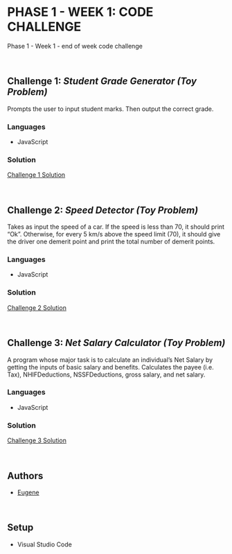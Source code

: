# PHASE 1 - WEEK 1: CODE CHALLENGE 

Phase 1 - Week 1 - end of week code challenge

&nbsp;

## **Challenge 1**: *Student Grade Generator (Toy Problem)*

Prompts the user to input student marks. Then output the correct grade.

### Languages
- JavaScript

### Solution
[Challenge 1 Solution](/challenge1.js)

&nbsp;

## **Challenge 2**: *Speed Detector (Toy Problem)*

Takes as input the speed of a car. If the speed is less than 70, it should print “Ok”. Otherwise, for every 5 km/s above the speed limit (70), it should give the driver one demerit point and print the total number of demerit points.

### Languages
- JavaScript

### Solution
[Challenge 2 Solution](/challenge2.js)

&nbsp;

## **Challenge 3**: *Net Salary Calculator (Toy Problem)*

A program whose major task is to calculate an individual’s Net Salary by getting the inputs of basic salary and benefits. Calculates the payee (i.e. Tax), NHIFDeductions, NSSFDeductions, gross salary, and net salary.

### Languages
- JavaScript

### Solution
[Challenge 3 Solution](/challenge3.js)

&nbsp;

## Authors
- [Eugene](https://github.com/eugenemrg) 

&nbsp;

## Setup
- Visual Studio Code